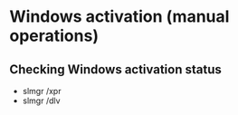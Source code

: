# Windows activation (manual operations)
## Checking Windows activation status
- slmgr /xpr
- slmgr /dlv
